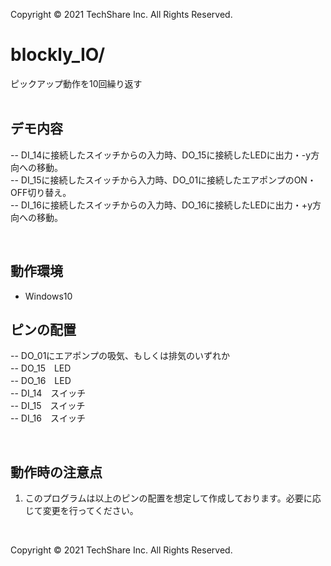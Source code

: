 Copyright © 2021 TechShare Inc. All Rights Reserved.
# blockly_IO/
ピックアップ動作を10回繰り返す 
 <br>
 <br>
 
## デモ内容
-- DI_14に接続したスイッチからの入力時、DO_15に接続したLEDに出力・-y方向への移動。  
-- DI_15に接続したスイッチから入力時、DO_01に接続したエアポンプのON・OFF切り替え。  
-- DI_16に接続したスイッチからの入力時、DO_16に接続したLEDに出力・+y方向への移動。  

 <br>
  
## 動作環境
- Windows10

## ピンの配置
-- DO_01にエアポンプの吸気、もしくは排気のいずれか  
-- DO_15　LED  
-- DO_16　LED  
-- DI_14　スイッチ  
-- DI_15　スイッチ  
-- DI_16　スイッチ  　


 <br>
  
## 動作時の注意点
1.  このプログラムは以上のピンの配置を想定して作成しております。必要に応じて変更を行ってください。　　
 <br>

Copyright © 2021 TechShare Inc. All Rights Reserved.
